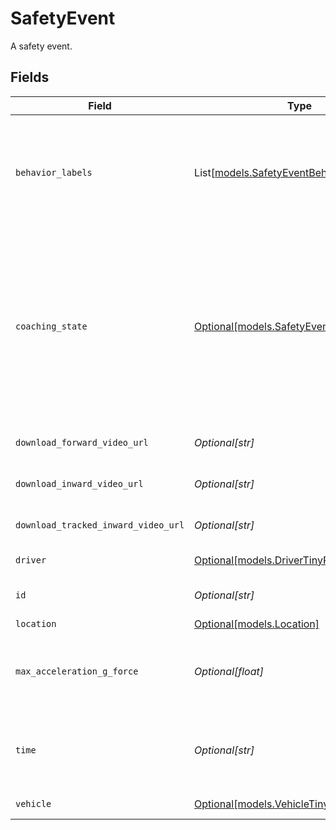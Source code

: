 # SafetyEvent

A safety event.


## Fields

| Field                                                                                                                                                                                                                  | Type                                                                                                                                                                                                                   | Required                                                                                                                                                                                                               | Description                                                                                                                                                                                                            | Example                                                                                                                                                                                                                |
| ---------------------------------------------------------------------------------------------------------------------------------------------------------------------------------------------------------------------- | ---------------------------------------------------------------------------------------------------------------------------------------------------------------------------------------------------------------------- | ---------------------------------------------------------------------------------------------------------------------------------------------------------------------------------------------------------------------- | ---------------------------------------------------------------------------------------------------------------------------------------------------------------------------------------------------------------------- | ---------------------------------------------------------------------------------------------------------------------------------------------------------------------------------------------------------------------- |
| `behavior_labels`                                                                                                                                                                                                      | List[[models.SafetyEventBehaviorLabel](../models/safetyeventbehaviorlabel.md)]                                                                                                                                         | :heavy_minus_sign:                                                                                                                                                                                                     | The most up-to-date behavior labels associated with the safety event. These labels can be updated by the Safety Report Admin.                                                                                          |                                                                                                                                                                                                                        |
| `coaching_state`                                                                                                                                                                                                       | [Optional[models.SafetyEventCoachingState]](../models/safetyeventcoachingstate.md)                                                                                                                                     | :heavy_minus_sign:                                                                                                                                                                                                     | The current coaching status of the event.  Valid values: `needsReview`, `coached`, `dismissed`, `reviewed`, `archived`, `manualReview`, `needsCoaching`, `autoDismissed`, `needsRecognition`, `recognized`, `invalid`. |                                                                                                                                                                                                                        |
| `download_forward_video_url`                                                                                                                                                                                           | *Optional[str]*                                                                                                                                                                                                        | :heavy_minus_sign:                                                                                                                                                                                                     | URL to download the forward video.                                                                                                                                                                                     | https://s3.console.aws.amazon.com/s3/buckets/samsara-dashcam-videos/21575/212014918400828/1553060687222/huKA7IhpBV-camera-video-segment-1244214895.mp4                                                                 |
| `download_inward_video_url`                                                                                                                                                                                            | *Optional[str]*                                                                                                                                                                                                        | :heavy_minus_sign:                                                                                                                                                                                                     | URL to download the inward video.                                                                                                                                                                                      | https://s3.console.aws.amazon.com/s3/buckets/samsara-dashcam-videos/21575/212014918400828/1553060687222/huKA7IhpBV-camera-video-segment-1244214895.mp4                                                                 |
| `download_tracked_inward_video_url`                                                                                                                                                                                    | *Optional[str]*                                                                                                                                                                                                        | :heavy_minus_sign:                                                                                                                                                                                                     | URL to download the tracked inward video.                                                                                                                                                                              | https://s3.console.aws.amazon.com/s3/buckets/samsara-dashcam-videos/21575/212014918400828/1553060687222/huKA7IhpBV-camera-video-segment-1244214895.mp4                                                                 |
| `driver`                                                                                                                                                                                                               | [Optional[models.DriverTinyResponse]](../models/drivertinyresponse.md)                                                                                                                                                 | :heavy_minus_sign:                                                                                                                                                                                                     | A minified driver object.                                                                                                                                                                                              |                                                                                                                                                                                                                        |
| `id`                                                                                                                                                                                                                   | *Optional[str]*                                                                                                                                                                                                        | :heavy_minus_sign:                                                                                                                                                                                                     | The unique Samsara ID of the safety event.                                                                                                                                                                             | 212014918174029-1550954461759                                                                                                                                                                                          |
| `location`                                                                                                                                                                                                             | [Optional[models.Location]](../models/location.md)                                                                                                                                                                     | :heavy_minus_sign:                                                                                                                                                                                                     | Location object                                                                                                                                                                                                        |                                                                                                                                                                                                                        |
| `max_acceleration_g_force`                                                                                                                                                                                             | *Optional[float]*                                                                                                                                                                                                      | :heavy_minus_sign:                                                                                                                                                                                                     | The maximum acceleration value as a multiplier on the force of gravity (g).                                                                                                                                            | 0.123                                                                                                                                                                                                                  |
| `time`                                                                                                                                                                                                                 | *Optional[str]*                                                                                                                                                                                                        | :heavy_minus_sign:                                                                                                                                                                                                     | The time the safety event occurred in RFC 3339 milliseconds format.                                                                                                                                                    | 2019-06-13T19:08:25.455Z                                                                                                                                                                                               |
| `vehicle`                                                                                                                                                                                                              | [Optional[models.VehicleTinyResponse]](../models/vehicletinyresponse.md)                                                                                                                                               | :heavy_minus_sign:                                                                                                                                                                                                     | A minified vehicle object.                                                                                                                                                                                             |                                                                                                                                                                                                                        |